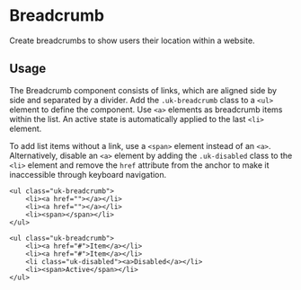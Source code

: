 # Breadcrumb

<p class="uk-text-lead">Create breadcrumbs to show users their location within a website.</p>

## Usage

The Breadcrumb component consists of links, which are aligned side by side and separated by a divider. Add the `.uk-breadcrumb` class to a `<ul>` element to define the component. Use `<a>` elements as breadcrumb items within the list. An active state is automatically applied to the last `<li>` element.

To add list items without a link, use a `<span>` element instead of an `<a>`. Alternatively, disable an `<a>` element by adding the `.uk-disabled` class to the `<li>` element and remove the `href` attribute from the anchor to make it inaccessible through keyboard navigation.

```
<ul class="uk-breadcrumb">
    <li><a href=""></a></li>
    <li><a href=""></a></li>
    <li><span></span></li>
</ul>
```

```example
<ul class="uk-breadcrumb">
    <li><a href="#">Item</a></li>
    <li><a href="#">Item</a></li>
    <li class="uk-disabled"><a>Disabled</a></li>
    <li><span>Active</span></li>
</ul>
```